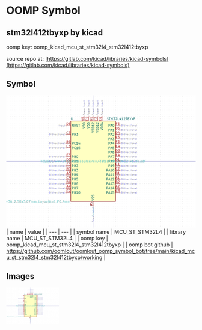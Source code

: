 # OOMP Symbol  
## stm32l412tbyxp  by kicad  
  
oomp key: oomp_kicad_mcu_st_stm32l4_stm32l412tbyxp  
  
source repo at: [https://gitlab.com/kicad/libraries/kicad-symbols](https://gitlab.com/kicad/libraries/kicad-symbols)  
## Symbol  
  
[![working.png](working_600.png)](working.png)  
| name | value | 
| --- | --- | 
| symbol name | MCU_ST_STM32L4 | 
| library name | MCU_ST_STM32L4 | 
| oomp key | oomp_kicad_mcu_st_stm32l4_stm32l412tbyxp | 
| oomp bot github | https://github.com/oomlout/oomlout_oomp_symbol_bot/tree/main/kicad_mcu_st_stm32l4_stm32l412tbyxp/working | 
## Images  
  
[![working.png](working_140.png)](working.png)  
